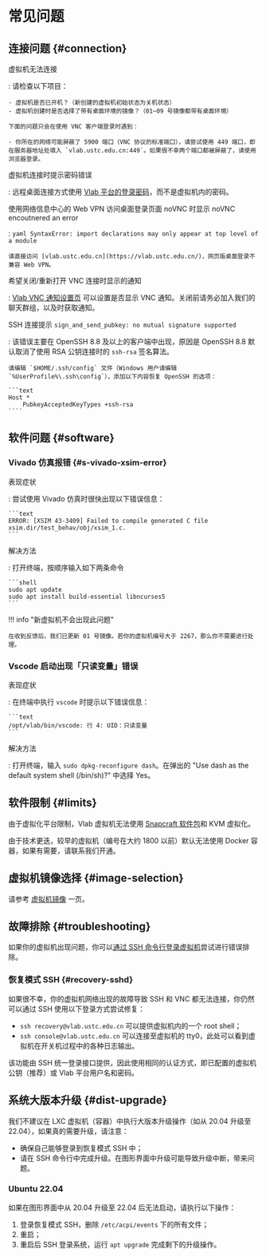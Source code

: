 # 常见问题

## 连接问题 {#connection}

虚拟机无法连接

:   请检查以下项目：

    - 虚拟机是否已开机？（新创建的虚拟机初始状态为关机状态）
    - 虚拟机创建时是否选择了带有桌面环境的镜像？（01~09 号镜像都带有桌面环境）

    下面的问题只会在使用 VNC 客户端登录时遇到：

    - 你所在的网络可能屏蔽了 5900 端口（VNC 协议的标准端口），请尝试使用 449 端口，即在服务器地址处填入 `vlab.ustc.edu.cn:449`。如果很不幸两个端口都被屏蔽了，请使用浏览器登录。

虚拟机连接时提示密码错误

:   远程桌面连接方式使用 [Vlab 平台的登录密码](web.md#change-password)，而不是虚拟机内的密码。

使用网络信息中心的 Web VPN 访问桌面登录页面 noVNC 时显示 noVNC encoutnered an error

:   ```yaml
    SyntaxError: import declarations may only appear at top level of a module
    ```

    请直接访问 [vlab.ustc.edu.cn](https://vlab.ustc.edu.cn/)，网页版桌面登录不兼容 Web VPN。

希望关闭/重新打开 VNC 连接时显示的通知

:   [Vlab VNC 通知设置页](https://vlab.ustc.edu.cn/vm/notif) 可以设置是否显示 VNC 通知。关闭前请务必加入我们的聊天群组，以及时获取通知。

SSH 连接提示 `sign_and_send_pubkey: no mutual signature supported`

:   该错误主要在 OpenSSH 8.8 及以上的客户端中出现，原因是 OpenSSH 8.8 默认取消了使用 RSA 公钥连接时的 `ssh-rsa` 签名算法。

    请编辑 `$HOME/.ssh/config` 文件（Windows 用户请编辑 `%UserProfile%\.ssh\config`），添加以下内容恢复 OpenSSH 的选项：

    ```text
    Host *
        PubkeyAcceptedKeyTypes +ssh-rsa
    ````

## 软件问题 {#software}

### Vivado 仿真报错 {#s-vivado-xsim-error}

表现症状

:   尝试使用 Vivado 仿真时很快出现以下错误信息：

    ```text
    ERROR: [XSIM 43-3409] Failed to compile generated C file xsim.dir/test_behav/obj/xsim_1.c.
    ```

解决方法

:   打开终端，按顺序输入如下两条命令

    ```shell
    sudo apt update
    sudo apt install build-essential libncurses5
    ```

!!! info "新虚拟机不会出现此问题"

    在收到反馈后，我们已更新 01 号镜像。若你的虚拟机编号大于 2267，那么你不需要进行处理。

### Vscode 启动出现「只读变量」错误

表现症状

:   在终端中执行 `vscode` 时提示以下错误信息：

    ```text
    /opt/vlab/bin/vscode: 行 4: UID：只读变量
    ```

解决方法

:    打开终端，输入 `sudo dpkg-reconfigure dash`。在弹出的 "Use dash as the default system shell (/bin/sh)?" 中选择 Yes。

## 软件限制 {#limits}

由于虚拟化平台限制，Vlab 虚拟机无法使用 [Snapcraft 软件包](https://snapcraft.io/)和 KVM 虚拟化。

由于技术更迭，较早的虚拟机（编号在大约 1800 以前）默认无法使用 Docker 容器，如果有需要，请联系我们开通。

## 虚拟机镜像选择 {#image-selection}

请参考 [虚拟机镜像](advanced/images.md) 一页。

## 故障排除 {#troubleshooting}

如果你的虚拟机出现问题，你可以[通过 SSH 命令行登录虚拟机](login/ssh.md)尝试进行错误排除。

### 恢复模式 SSH {#recovery-sshd}

如果很不幸，你的虚拟机网络出现的故障导致 SSH 和 VNC 都无法连接，你仍然可以通过 SSH 使用以下登录方式尝试修复：

- `ssh recovery@vlab.ustc.edu.cn` 可以提供虚拟机内的一个 root shell；
- `ssh console@vlab.ustc.edu.cn` 可以连接至虚拟机的 tty0，此处可以看到虚拟机在开关机过程中的各种日志输出。

该功能由 SSH 统一登录接口提供，因此使用相同的认证方式，即已配置的虚拟机公钥（推荐）或 Vlab 平台用户名和密码。

## 系统大版本升级 {#dist-upgrade}

我们不建议在 LXC 虚拟机（容器）中执行大版本升级操作（如从 20.04 升级至 22.04），如果真的需要升级，请注意：

- 确保自己能够登录到恢复模式 SSH 中；
- 请在 SSH 命令行中完成升级。在图形界面中升级可能导致升级中断，带来问题。

### Ubuntu 22.04

如果在图形界面中从 20.04 升级至 22.04 后无法启动，请执行以下操作：

1. 登录恢复模式 SSH，删除 `/etc/acpi/events` 下的所有文件；
2. 重启；
3. 重启后 SSH 登录系统，运行 `apt upgrade` 完成剩下的升级操作。
